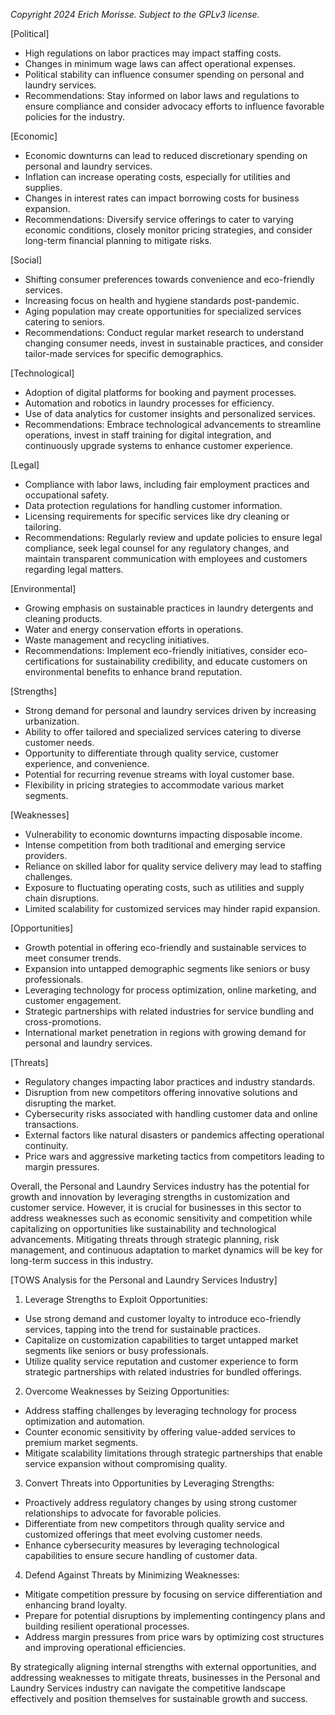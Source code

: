 *Copyright 2024 Erich Morisse.  Subject to the GPLv3 license.*


[Political]
- High regulations on labor practices may impact staffing costs.
- Changes in minimum wage laws can affect operational expenses.
- Political stability can influence consumer spending on personal and laundry services.
- Recommendations: Stay informed on labor laws and regulations to ensure compliance and consider advocacy efforts to influence favorable policies for the industry.

[Economic]
- Economic downturns can lead to reduced discretionary spending on personal and laundry services.
- Inflation can increase operating costs, especially for utilities and supplies.
- Changes in interest rates can impact borrowing costs for business expansion.
- Recommendations: Diversify service offerings to cater to varying economic conditions, closely monitor pricing strategies, and consider long-term financial planning to mitigate risks.

[Social]
- Shifting consumer preferences towards convenience and eco-friendly services.
- Increasing focus on health and hygiene standards post-pandemic.
- Aging population may create opportunities for specialized services catering to seniors.
- Recommendations: Conduct regular market research to understand changing consumer needs, invest in sustainable practices, and consider tailor-made services for specific demographics.

[Technological]
- Adoption of digital platforms for booking and payment processes.
- Automation and robotics in laundry processes for efficiency.
- Use of data analytics for customer insights and personalized services.
- Recommendations: Embrace technological advancements to streamline operations, invest in staff training for digital integration, and continuously upgrade systems to enhance customer experience.

[Legal]
- Compliance with labor laws, including fair employment practices and occupational safety.
- Data protection regulations for handling customer information.
- Licensing requirements for specific services like dry cleaning or tailoring.
- Recommendations: Regularly review and update policies to ensure legal compliance, seek legal counsel for any regulatory changes, and maintain transparent communication with employees and customers regarding legal matters.

[Environmental]
- Growing emphasis on sustainable practices in laundry detergents and cleaning products.
- Water and energy conservation efforts in operations.
- Waste management and recycling initiatives.
- Recommendations: Implement eco-friendly initiatives, consider eco-certifications for sustainability credibility, and educate customers on environmental benefits to enhance brand reputation.

[Strengths]
- Strong demand for personal and laundry services driven by increasing urbanization.
- Ability to offer tailored and specialized services catering to diverse customer needs.
- Opportunity to differentiate through quality service, customer experience, and convenience.
- Potential for recurring revenue streams with loyal customer base.
- Flexibility in pricing strategies to accommodate various market segments.

[Weaknesses]
- Vulnerability to economic downturns impacting disposable income.
- Intense competition from both traditional and emerging service providers.
- Reliance on skilled labor for quality service delivery may lead to staffing challenges.
- Exposure to fluctuating operating costs, such as utilities and supply chain disruptions.
- Limited scalability for customized services may hinder rapid expansion.

[Opportunities]
- Growth potential in offering eco-friendly and sustainable services to meet consumer trends.
- Expansion into untapped demographic segments like seniors or busy professionals.
- Leveraging technology for process optimization, online marketing, and customer engagement.
- Strategic partnerships with related industries for service bundling and cross-promotions.
- International market penetration in regions with growing demand for personal and laundry services.

[Threats]
- Regulatory changes impacting labor practices and industry standards.
- Disruption from new competitors offering innovative solutions and disrupting the market.
- Cybersecurity risks associated with handling customer data and online transactions.
- External factors like natural disasters or pandemics affecting operational continuity.
- Price wars and aggressive marketing tactics from competitors leading to margin pressures. 

Overall, the Personal and Laundry Services industry has the potential for growth and innovation by leveraging strengths in customization and customer service. However, it is crucial for businesses in this sector to address weaknesses such as economic sensitivity and competition while capitalizing on opportunities like sustainability and technological advancements. Mitigating threats through strategic planning, risk management, and continuous adaptation to market dynamics will be key for long-term success in this industry.

[TOWS Analysis for the Personal and Laundry Services Industry]

1. Leverage Strengths to Exploit Opportunities:
- Use strong demand and customer loyalty to introduce eco-friendly services, tapping into the trend for sustainable practices.
- Capitalize on customization capabilities to target untapped market segments like seniors or busy professionals.
- Utilize quality service reputation and customer experience to form strategic partnerships with related industries for bundled offerings.

2. Overcome Weaknesses by Seizing Opportunities:
- Address staffing challenges by leveraging technology for process optimization and automation.
- Counter economic sensitivity by offering value-added services to premium market segments.
- Mitigate scalability limitations through strategic partnerships that enable service expansion without compromising quality.

3. Convert Threats into Opportunities by Leveraging Strengths:
- Proactively address regulatory changes by using strong customer relationships to advocate for favorable policies.
- Differentiate from new competitors through quality service and customized offerings that meet evolving customer needs.
- Enhance cybersecurity measures by leveraging technological capabilities to ensure secure handling of customer data.

4. Defend Against Threats by Minimizing Weaknesses:
- Mitigate competition pressure by focusing on service differentiation and enhancing brand loyalty.
- Prepare for potential disruptions by implementing contingency plans and building resilient operational processes.
- Address margin pressures from price wars by optimizing cost structures and improving operational efficiencies.

By strategically aligning internal strengths with external opportunities, and addressing weaknesses to mitigate threats, businesses in the Personal and Laundry Services industry can navigate the competitive landscape effectively and position themselves for sustainable growth and success.

